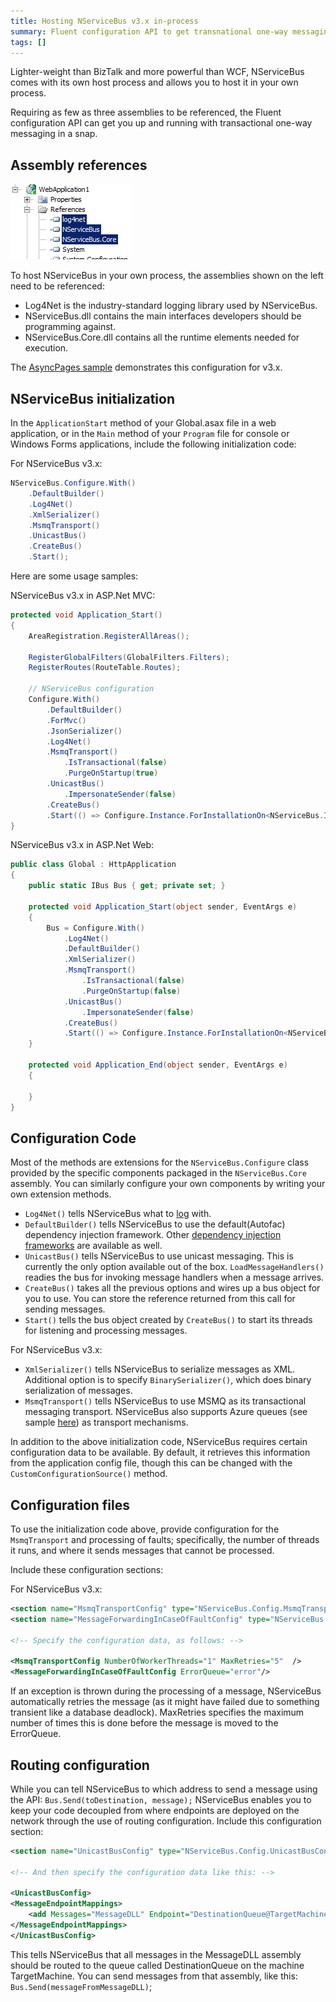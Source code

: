 ```yaml
---
title: Hosting NServiceBus v3.x in-process
summary: Fluent configuration API to get transnational one-way messaging, referencing only three assemblies.
tags: []
---
```


Lighter-weight than BizTalk and more powerful than WCF, NServiceBus comes with its own host process and allows you to host it in your own process.

Requiring as few as three assemblies to be referenced, the Fluent configuration API can get you up and running with transactional one-way messaging in a snap.

Assembly references
-------------------

![Assembly references](webapp_references.png)

To host NServiceBus in your own process, the assemblies shown on the left need to be referenced:

-   Log4Net is the industry-standard logging library used by NServiceBus.
-   NServiceBus.dll contains the main interfaces developers should be programming against.
-   NServiceBus.Core.dll contains all the runtime elements needed for execution.

The [AsyncPages sample](https://github.com/Particular/NServiceBus/tree/3.3.8/Samples) demonstrates this configuration for v3.x.


NServiceBus initialization
--------------------------

In the `ApplicationStart` method of your Global.asax file in a web application, or in the `Main` method of your `Program` file for console or Windows Forms applications, include the following initialization code:

For NServiceBus v3.x:

```C#
NServiceBus.Configure.With()
    .DefaultBuilder()
    .Log4Net()
    .XmlSerializer()
    .MsmqTransport()
    .UnicastBus()
    .CreateBus()
    .Start();
```

Here are some usage samples:

NServiceBus v3.x in ASP.Net MVC:

```C#
protected void Application_Start()
{
    AreaRegistration.RegisterAllAreas();

    RegisterGlobalFilters(GlobalFilters.Filters);
    RegisterRoutes(RouteTable.Routes);
   
    // NServiceBus configuration
    Configure.With()
        .DefaultBuilder()
        .ForMvc()
        .JsonSerializer()
        .Log4Net()
        .MsmqTransport()
            .IsTransactional(false)
            .PurgeOnStartup(true)
        .UnicastBus()
            .ImpersonateSender(false)
        .CreateBus()
        .Start(() => Configure.Instance.ForInstallationOn<NServiceBus.Installation.Environments.Windows>().Install());
}
```

NServiceBus v3.x in ASP.Net Web:

```C#
public class Global : HttpApplication
{
    public static IBus Bus { get; private set; }

    protected void Application_Start(object sender, EventArgs e)
    {
        Bus = Configure.With()
            .Log4Net()
            .DefaultBuilder()
            .XmlSerializer()
            .MsmqTransport()
                .IsTransactional(false)
                .PurgeOnStartup(false)
            .UnicastBus()
                .ImpersonateSender(false)
            .CreateBus()
            .Start(() => Configure.Instance.ForInstallationOn<NServiceBus.Installation.Environments.Windows>().Install());
    }

    protected void Application_End(object sender, EventArgs e)
    {

    }
}
```

Configuration Code
------------------

Most of the methods are extensions for the `NServiceBus.Configure` class provided by the specific components packaged in the `NServiceBus.Core` assembly. You can similarly configure your own components by writing your own extension methods.

-   `Log4Net()` tells NServiceBus what to [log](logging-in-nservicebus.md) with.
-   `DefaultBuilder()` tells NServiceBus to use the default(Autofac) dependency injection framework. Other [dependency injection frameworks](containers.md) are available as well.
-   `UnicastBus()` tells NServiceBus to use unicast messaging. This is currently the only option available out of the box. `LoadMessageHandlers()` readies the bus for invoking message handlers when a message arrives.
-   `CreateBus()` takes all the previous options and wires up a bus object for you to use. You can store the reference returned from this call for sending messages.
-   `Start()` tells the bus object created by `CreateBus()` to start its threads for listening and processing messages.

For NServiceBus v3.x:

-   `XmlSerializer()` tells NServiceBus to serialize messages as XML. Additional option is to specify `BinarySerializer()`, which does binary serialization of messages.
-   `MsmqTransport()` tells NServiceBus to use MSMQ as its transactional messaging transport. NServiceBus also supports Azure queues (see sample [here](https://github.com/Particular/NServiceBus.Azure.Samples)) as transport mechanisms.

In addition to the above initialization code, NServiceBus requires certain configuration data to be available. By default, it retrieves this information from the application config file, though this can be changed with the `CustomConfigurationSource()` method.


Configuration files
-------------------

To use the initialization code above, provide configuration for the `MsmqTransport` and processing of faults; specifically, the number of threads it runs, and where it sends messages that cannot be processed.

Include these configuration sections:

For NServiceBus v3.x:

```XML
<section name="MsmqTransportConfig" type="NServiceBus.Config.MsmqTransportConfig, NServiceBus.Core"/>
<section name="MessageForwardingInCaseOfFaultConfig" type="NServiceBus.Config.MessageForwardingInCaseOfFaultConfig, NServiceBus.Core" />

<!-- Specify the configuration data, as follows: -->

<MsmqTransportConfig NumberOfWorkerThreads="1" MaxRetries="5"  />
<MessageForwardingInCaseOfFaultConfig ErrorQueue="error"/>
```

If an exception is thrown during the processing of a message, NServiceBus automatically retries the message (as it might have failed due to something transient like a database deadlock). MaxRetries specifies the maximum number of times this is done before the message is moved to the ErrorQueue.

Routing configuration
---------------------

While you can tell NServiceBus to which address to send a message using the API: `Bus.Send(toDestination, message);` NServiceBus enables you to keep your code decoupled from where endpoints are deployed on the network through the use of routing configuration. Include this configuration section:

```XML
<section name="UnicastBusConfig" type="NServiceBus.Config.UnicastBusConfig, NServiceBus.Core"/>

<!-- And then specify the configuration data like this: -->

<UnicastBusConfig>
<MessageEndpointMappings>
    <add Messages="MessageDLL" Endpoint="DestinationQueue@TargetMachine"/>
</MessageEndpointMappings>
</UnicastBusConfig>  
```

This tells NServiceBus that all messages in the MessageDLL assembly should be routed to the queue called DestinationQueue on the machine TargetMachine. You can send messages from that assembly, like this: `Bus.Send(messageFromMessageDLL)`;



